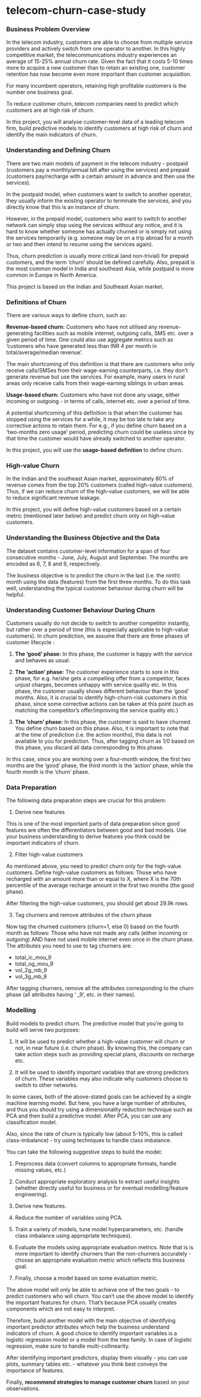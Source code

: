 # telecom-churn-case-study
### Business Problem Overview
In the telecom industry, customers are able to choose from multiple service providers and actively switch from one operator to another. In this highly competitive market, the telecommunications industry experiences an average of 15-25% annual churn rate. Given the fact that it costs 5-10 times more to acquire a new customer than to retain an existing one, customer retention has now become even more important than customer acquisition.

For many incumbent operators, retaining high profitable customers is the number one business goal.

To reduce customer churn, telecom companies need to predict which customers are at high risk of churn.

In this project, you will analyse customer-level data of a leading telecom firm, build predictive models to identify customers at high risk of churn and identify the main indicators of churn.

### Understanding and Defining Churn
There are two main models of payment in the telecom industry - postpaid (customers pay a monthly/annual bill after using the services) and prepaid (customers pay/recharge with a certain amount in advance and then use the services).

In the postpaid model, when customers want to switch to another operator, they usually inform the existing operator to terminate the services, and you directly know that this is an instance of churn.

However, in the prepaid model, customers who want to switch to another network can simply stop using the services without any notice, and it is hard to know whether someone has actually churned or is simply not using the services temporarily (e.g. someone may be on a trip abroad for a month or two and then intend to resume using the services again).

Thus, churn prediction is usually more critical (and non-trivial) for prepaid customers, and the term ‘churn’ should be defined carefully.  Also, prepaid is the most common model in India and southeast Asia, while postpaid is more common in Europe in North America.

This project is based on the Indian and Southeast Asian market.

### Definitions of Churn
There are various ways to define churn, such as:

**Revenue-based churn:** Customers who have not utilised any revenue-generating facilities such as mobile internet, outgoing calls, SMS etc. over a given period of time. One could also use aggregate metrics such as ‘customers who have generated less than INR 4 per month in total/average/median revenue’.

The main shortcoming of this definition is that there are customers who only receive calls/SMSes from their wage-earning counterparts, i.e. they don’t generate revenue but use the services. For example, many users in rural areas only receive calls from their wage-earning siblings in urban areas.

**Usage-based churn:** Customers who have not done any usage, either incoming or outgoing - in terms of calls, internet etc. over a period of time.

A potential shortcoming of this definition is that when the customer has stopped using the services for a while, it may be too late to take any corrective actions to retain them. For e.g., if you define churn based on a ‘two-months zero usage’ period, predicting churn could be useless since by that time the customer would have already switched to another operator.

In this project, you will use the **usage-based definition** to define churn.

### High-value Churn
In the Indian and the southeast Asian market, approximately 80% of revenue comes from the top 20% customers (called high-value customers). Thus, if we can reduce churn of the high-value customers, we will be able to reduce significant revenue leakage.

In this project, you will define high-value customers based on a certain metric (mentioned later below) and predict churn only on high-value customers.

### Understanding the Business Objective and the Data
The dataset contains customer-level information for a span of four consecutive months - June, July, August and September. The months are encoded as 6, 7, 8 and 9, respectively. 

The business objective is to predict the churn in the last (i.e. the ninth) month using the data (features) from the first three months. To do this task well, understanding the typical customer behaviour during churn will be helpful.

### Understanding Customer Behaviour During Churn
Customers usually do not decide to switch to another competitor instantly, but rather over a period of time (this is especially applicable to high-value customers). In churn prediction, we assume that there are three phases of customer lifecycle :

1. **The ‘good’ phase:** In this phase, the customer is happy with the service and behaves as usual.

2. **The ‘action’ phase:** The customer experience starts to sore in this phase, for e.g. he/she gets a compelling offer from a  competitor, faces unjust charges, becomes unhappy with service quality etc. In this phase, the customer usually shows different behaviour than the ‘good’ months. Also, it is crucial to identify high-churn-risk customers in this phase, since some corrective actions can be taken at this point (such as matching the competitor’s offer/improving the service quality etc.)

3. **The ‘churn’ phase:** In this phase, the customer is said to have churned. You define churn based on this phase. Also, it is important to note that at the time of prediction (i.e. the action months), this data is not available to you for prediction. Thus, after tagging churn as 1/0 based on this phase, you discard all data corresponding to this phase.

In this case, since you are working over a four-month window, the first two months are the ‘good’ phase, the third month is the ‘action’ phase, while the fourth month is the ‘churn’ phase.

### Data Preparation
The following data preparation steps are crucial for this problem:

1. Derive new features

This is one of the most important parts of data preparation since good features are often the differentiators between good and bad models. Use your business understanding to derive features you think could be important indicators of churn.

2. Filter high-value customers

As mentioned above, you need to predict churn only for the high-value customers. Define high-value customers as follows: Those who have recharged with an amount more than or equal to X, where X is the 70th percentile of the average recharge amount in the first two months (the good phase).

After filtering the high-value customers, you should get about 29.9k rows.

3. Tag churners and remove attributes of the churn phase

Now tag the churned customers (churn=1, else 0) based on the fourth month as follows: Those who have not made any calls (either incoming or outgoing) AND have not used mobile internet even once in the churn phase. The attributes you need to use to tag churners are:

- total_ic_mou_9
- total_og_mou_9
- vol_2g_mb_9
- vol_3g_mb_9

After tagging churners, remove all the attributes corresponding to the churn phase (all attributes having ‘ _9’, etc. in their names).

### Modelling
Build models to predict churn. The predictive model that you’re going to build will serve two purposes:

1. It will be used to predict whether a high-value customer will churn or not, in near future (i.e. churn phase). By knowing this, the company can take action steps such as providing special plans, discounts on recharge etc.

2. It will be used to identify important variables that are strong predictors of churn. These variables may also indicate why customers choose to switch to other networks.

In some cases, both of the above-stated goals can be achieved by a single machine learning model. But here, you have a large number of attributes, and thus you should try using a dimensionality reduction technique such as PCA and then build a predictive model. After PCA, you can use any classification model.

Also, since the rate of churn is typically low (about 5-10%, this is called class-imbalance) - try using techniques to handle class imbalance. 

You can take the following suggestive steps to build the model:

1. Preprocess data (convert columns to appropriate formats, handle missing values, etc.)

2. Conduct appropriate exploratory analysis to extract useful insights (whether directly useful for business or for eventual modelling/feature engineering).

3. Derive new features.

4. Reduce the number of variables using PCA.

5. Train a variety of models, tune model hyperparameters, etc. (handle class imbalance using appropriate techniques).

6. Evaluate the models using appropriate evaluation metrics. Note that is is more important to identify churners than the non-churners accurately - choose an appropriate evaluation metric which reflects this business goal.

7. Finally, choose a model based on some evaluation metric.

The above model will only be able to achieve one of the two goals - to predict customers who will churn. You can’t use the above model to identify the important features for churn. That’s because PCA usually creates components which are not easy to interpret.

Therefore, build another model with the main objective of identifying important predictor attributes which help the business understand indicators of churn. A good choice to identify important variables is a logistic regression model or a model from the tree family. In case of logistic regression, make sure to handle multi-collinearity.

After identifying important predictors, display them visually - you can use plots, summary tables etc. - whatever you think best conveys the importance of features.

Finally, **recommend strategies to manage customer churn** based on your observations.
